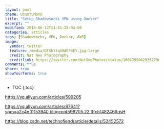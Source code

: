 ```yaml
---
layout: post
theme: UbuntuMono
title: "Setup Shadowsocks VPN using Docker"
excerpt: ""
modified: 2018-06-12T11:51:25-04:00
categories: articles
tags: [Shadowsocks, VPN, Docker, AWS]
image:
  vendor: twitter
  feature: /media/DfGbYtqX0AEP6EY.jpg:large
  credit: Nat Geo Photography
  creditlink: https://twitter.com/NatGeoPhotos/status/1004755042925273088
comments: true
share: true
showYourTerms: true
---
```


<style>
.showyourterms .type:before {
  content: "$ "
}
</style>

* TOC
{:toc}

https://yq.aliyun.com/articles/599205

https://yq.aliyun.com/articles/87641?spm=a2c4e.11153940.blogcont599205.22.3fcb1482469qsH

https://blog.csdn.net/technofiend/article/details/52452572
